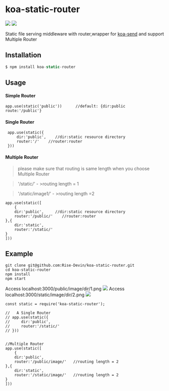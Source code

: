 
# koa-static-router
![](https://img.shields.io/badge/npm-1.3.0-blue.svg)
![](https://img.shields.io/badge/build-passing-brightgreen.svg)






Static file serving middleware with router,wrapper for [koa-send](https://github.com/koajs/send) and support Multiple Router  

## Installation

```js
$ npm install koa-static-router
```

## Usage
#### Simple Router  
```
app.use(static('public'))      //default: {dir:public  route:'/public'}
```
####  Single Router   
```
 app.use(static({
     dir:'public',    //dir:static resource directory
     router:'/'    //router:router
 }))
```

#### Multiple Router  
> please make sure that routing is same length when you choose Multiple Router  

> '/static/'         - >routing length = 1

> '/static/image1/'  - >routing length =2
```
app.use(static([
    {
    dir:'public',     //dir:static resource directory
    router:'/public/'    //router:router
},{
    dir:'static',
    router:'/static/'  
}
]))
```

## Example
```
git clone git@github.com:Rise-Devin/koa-static-router.git
cd koa-static-router
npm install 
npm start
```
Access localhost:3000/public/image/dir/1.png
![](https://github.com/Rise-Devin/koa-static-router/blob/master/img/public.png?raw=true)
Access localhost:3000/static/image/dir/2.png
![](https://github.com/Rise-Devin/koa-static-router/blob/master/img/static.png?raw=true)
```
const static = require('koa-static-router');

//   A Single Router
// app.use(static({
//     dir:'public',
//     router:'/static/'   
// }))


//Multiple Router
app.use(static([
    {
    dir:'public',     
    router:'/public/image/'   //routing length = 2
},{
    dir:'static',
    router:'/static/image/'   //routing length = 2
}
]))
```
